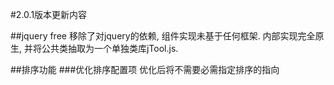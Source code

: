 #2.0.1版本更新内容

##jquery free
移除了对jquery的依赖, 组件实现未基于任何框架. 内部实现完全原生, 并将公共类抽取为一个单独类库jTool.js. 

##排序功能
###优化排序配置项
优化后将不需要必需指定排序的指向
